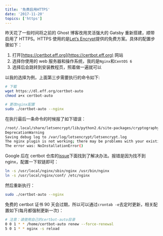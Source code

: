 ```yaml
---
title: '免费启用HTTPS'
date: '2017-11-20'
topics: ['https']
---
```


昨天花了一些时间将之前的 Ghost 博客改用灵活强大的 Gatsby 重新搭建，顺带启用了 HTTPS。HTTPS 使用的是[Let’s Encrypt](https://letsencrypt.org/)提供的免费方案。具体的配置步骤如下：

1. 打开[https://certbot.eff.org](https://certbot.eff.org) 网站
2. 选择你使用的 web 服务器和操作系统，我的是`Nginx`和`CentOS 6`
3. 选择后会跳转到安装教程页，照着做一遍就可以

以我的选择为例，上面第三步需要执行的命令如下:

```bash
# 下载
wget https://dl.eff.org/certbot-auto
chmod a+x certbot-auto

# 更改nginx配置
sudo ./certbot-auto --nginx
```

在执行最后一条命令的时候报了如下错误：

```bash
/root/.local/share/letsencrypt/lib/python2.6/site-packages/cryptography/init.py:26: DeprecationWarning: Python 2.6 is no longer supported by the Python core team, please upgrade your Python. A future version of cryptography will drop support for Python 2.6
DeprecationWarning
Saving debug log to /var/log/letsencrypt/letsencrypt.log
The nginx plugin is not working; there may be problems with your existing configuration.
The error was: NoInstallationError()
```

Google 后在 certbot 仓库的[issue](https://github.com/certbot/certbot/issues/4937)下面找到了解决办法。报错是因为找不到 nginx，配置一下软链即可：

```bash
ln -s /usr/local/nginx/sbin/nginx /usr/bin/nginx
ln -s /usr/local/nginx/conf/ /etc/nginx
```

然后重新执行：

```bash
sudo ./certbot-auto --nginx
```

免费的 certbot 证书 90 天会过期，所以可以通过`crontab -e`去定时更新，相关配置如下(每月都强制更新一次)：

```bash
# 注意：请使用自己的certbot-auto目录
0 0 1 * * /home/certbot-auto renew --force-renewal
5 0 1 * * nginx -s reload
```

